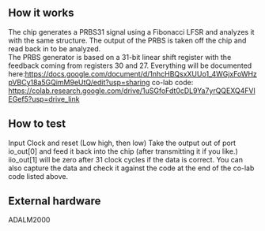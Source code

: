 <!---

This file is used to generate your project datasheet. Please fill in the information below and delete any unused
sections.

You can also include images in this folder and reference them in the markdown. Each image must be less than
512 kb in size, and the combined size of all images must be less than 1 MB.
-->



## How it works
The chip generates a PRBS31 signal using a Fibonacci LFSR and analyzes it with the same structure. The output of the PRBS is taken off the chip and read back in to be analyzed.  
The PRBS generator is based on a 31-bit linear shift register with the feedback coming from registers 30 and 27.
Everything will be documented here:https://docs.google.com/document/d/1nhcHBQsxXUUo1_4WGjxFoWHzpVBCy18a5GQimM9eUtQ/edit?usp=sharing
co-lab code: https://colab.research.google.com/drive/1uSGfoFdt0cDL9Ya7yrQQEXQ4FVlEGef5?usp=drive_link
## How to test
Input Clock and reset (Low high, then low)
Take the output out of port io_out[0] and feed it back into the chip (after transmitting it if you like.) iio_out[1] will be zero after 31 clock cycles  if the data is correct.
You can also capture the data and check it against the code at the end of the co-lab code listed above.
## External hardware
ADALM2000

